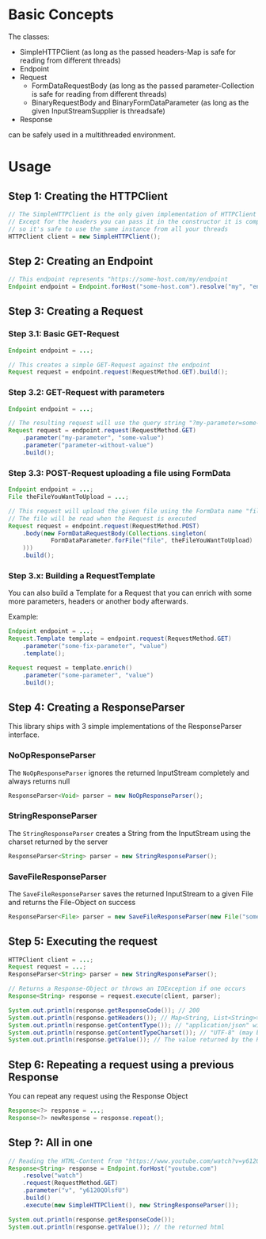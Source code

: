 # Basic Concepts
The classes:
- SimpleHTTPClient (as long as the passed headers-Map is safe for reading from different threads)
- Endpoint
- Request
    - FormDataRequestBody (as long as the passed parameter-Collection is safe for reading from different threads)
    - BinaryRequestBody and BinaryFormDataParameter (as long as the given InputStreamSupplier is threadsafe)
- Response

can be safely used in a multithreaded environment. 

# Usage
## Step 1: Creating the HTTPClient
```java
// The SimpleHTTPClient is the only given implementation of HTTPClient
// Except for the headers you can pass it in the constructor it is completely stateless
// so it's safe to use the same instance from all your threads 
HTTPClient client = new SimpleHTTPClient();
```

## Step 2: Creating an Endpoint
```java
// This endpoint represents "https://some-host.com/my/endpoint
Endpoint endpoint = Endpoint.forHost("some-host.com").resolve("my", "endpoint");
```

## Step 3: Creating a Request
### Step 3.1: Basic GET-Request
```java
Endpoint endpoint = ...;

// This creates a simple GET-Request against the endpoint
Request request = endpoint.request(RequestMethod.GET).build();
```

### Step 3.2: GET-Request with parameters
```java
Endpoint endpoint = ...;

// The resulting request will use the query string "?my-parameter=some-value&parameter-without-value"
Request request = endpoint.request(RequestMethod.GET)
    .parameter("my-parameter", "some-value")
    .parameter("parameter-without-value")
    .build();
```

### Step 3.3: POST-Request uploading a file using FormData
```java
Endpoint endpoint = ...;
File theFileYouWantToUpload = ...;

// This request will upload the given file using the FormData name "file"
// The file will be read when the Request is executed
Request request = endpoint.request(RequestMethod.POST)
    .body(new FormDataRequestBody(Collections.singleton(
            FormDataParameter.forFile("file", theFileYouWantToUpload)
    )))
    .build();
```

### Step 3.x: Building a RequestTemplate
You can also build a Template for a Request that you can enrich with some more parameters, headers or another body afterwards.

Example:
```java
Endpoint endpoint = ...;
Request.Template template = endpoint.request(RequestMethod.GET)
    .parameter("some-fix-parameter", "value")
    .template();

Request request = template.enrich()
    .parameter("some-parameter", "value")
    .build();
```

## Step 4: Creating a ResponseParser
This library ships with 3 simple implementations of the ResponseParser interface.
### NoOpResponseParser
The ```NoOpResponseParser``` ignores the returned InputStream completely and always returns null
```java
ResponseParser<Void> parser = new NoOpResponseParser();
```

### StringResponseParser
The ```StringResponseParser``` creates a String from the InputStream using the charset returned by the server
```java
ResponseParser<String> parser = new StringResponseParser();
```

### SaveFileResponseParser
The ```SaveFileResponseParser``` saves the returned InputStream to a given File and returns the File-Object on success
```java
ResponseParser<File> parser = new SaveFileResponseParser(new File("somefile.txt"));
```

## Step 5: Executing the request
```java
HTTPClient client = ...;
Request request = ...;
ResponseParser<String> parser = new StringResponseParser();

// Returns a Response-Object or throws an IOException if one occurs 
Response<String> response = request.execute(client, parser);

System.out.println(response.getResponseCode()); // 200
System.out.println(response.getHeaders()); // Map<String, List<String>> containing all Response Headers
System.out.println(response.getContentType()); // "application/json" without charset
System.out.println(response.getContentTypeCharset()); // "UTF-8" (may be null)
System.out.println(response.getValue()); // The value returned by the ResponseParser
```

## Step 6: Repeating a request using a previous Response
You can repeat any request using the Response Object
```java
Response<?> response = ...;
Response<?> newResponse = response.repeat();
```

## Step ?: All in one
```java
// Reading the HTML-Content from "https://www.youtube.com/watch?v=y6120QOlsfU"
Response<String> response = Endpoint.forHost("youtube.com")
    .resolve("watch")
    .request(RequestMethod.GET)
    .parameter("v", "y6120QOlsfU")
    .build()
    .execute(new SimpleHTTPClient(), new StringResponseParser());

System.out.println(response.getResponseCode());
System.out.println(response.getValue()); // the returned html
```